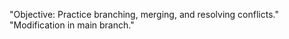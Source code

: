 "Objective: Practice branching, merging, and resolving conflicts." 
"Modification in main branch." 
